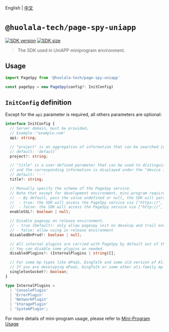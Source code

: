 [npm-image]: https://img.shields.io/npm/v/@huolala-tech/page-spy-uniapp?logo=npm&label=version
[npm-url]: https://www.npmjs.com/package/@huolala-tech/page-spy-uniapp
[minified-image]: https://img.shields.io/bundlephobia/min/@huolala-tech/page-spy-uniapp
[minified-url]: https://unpkg.com/browse/@huolala-tech/page-spy-uniapp/dist/esm/index.min.js

English | [中文](./README_ZH.md)

# `@huolala-tech/page-spy-uniapp`

[![SDK version][npm-image]][npm-url]
[![SDK size][minified-image]][minified-url]

> The SDK used in UniAPP miniprogram environment.

## Usage

```ts
import PageSpy from '@huolala-tech/page-spy-uniapp'

const pageSpy = new PageSpy(config?: InitConfig)
```

## `InitConfig` definition

Except for the `api` parameter is required, all others parameters are optional:

```ts
interface InitConfig {
  // Server domain, must be provided。
  // Example："example.com"
  api: string;

  // "project" is an aggregation of information that can be searched in the room list on the debug side.
  // default: 'default'
  project?: string;

  // "title" is a user-defined parameter that can be used to distinguish the current debugging client,
  // and the corresponding information is displayed under the "device id" in each debugging connection panel.
  // default: '--'
  title?: string;

  // Manually specify the scheme of the PageSpy service.
  // Note that except for development environment, mini-program requires the scheme to be set to "https", so:
  //  - By default, pass the value undefined or null, the SDK will parse it to TRUE;
  //  - true: the SDK will access the PageSpy service via ["https://", "wss://"];
  //  - false: the SDK will access the PageSpy service via ["http://", "wss://"].
  enableSSL?: boolean | null;

  // Disable pagespy on release environment.
  // - true (Default): only allow pagespy init on develop and trail environment.
  // - false: allow using in release environment
  disabledOnProd?: boolean | null;

  // All internal plugins are carried with PageSpy by default out of the box.
  // You can disable some plugins as needed.
  disabledPlugins?: (InternalPlugins | string)[];

  // For some mp types like mPaaS, DingTalk and some old version of Alipay, only one socket connection is allowed. But for some reason we cannot detect this feature by code, so we provide this option for you.
  // If you are developing mPaaS, DingTalk or some other ali-family mp which encounter a connection problem, you can set this option to true.
  singletonSocket?: boolean;
}

type InternalPlugins =
  | 'ConsolePlugin'
  | 'ErrorPlugin'
  | 'NetworkPlugin'
  | 'StoragePlugin'
  | 'SystemPlugin';
```

For more details of mini-program usage, please refer to [Mini-Program Usage](https://github.com/HuolalaTech/page-spy/wiki/%E5%B0%8F%E7%A8%8B%E5%BA%8F%E4%BD%BF%E7%94%A8%E8%AF%B4%E6%98%8E)
